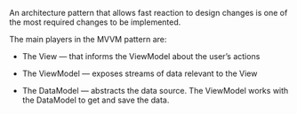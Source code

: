 An architecture pattern that allows fast reaction to design changes is one of the most required changes to be implemented.

The main players in the MVVM pattern are:

- The View — that informs the ViewModel about the user’s actions

- The ViewModel — exposes streams of data relevant to the View

- The DataModel — abstracts the data source. The ViewModel works with the DataModel to get and save the data.

